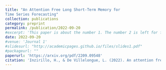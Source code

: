 ```yaml
---
title: "An Attention Free Long Short-Term Memory for
Time Series Forecasting"
collection: publications
category: preprint
permalink: /publication/2022-09-20
#excerpt: 'This paper is about the number 1. The number 2 is left for future work.'
date: 2022-09-20
#venue: 'Journal 1'
#slidesurl: "http://academicpages.github.io/files/slides1.pdf"
#packageurl: ""
paperurl: 'https://arxiv.org/pdf/2209.09548'
citation: 'Inzirillo, H., & De Villelongue, L. (2022). An attention free long short-term memory for time series forecasting. arXiv preprint arXiv:2209.09548.'
---
```

